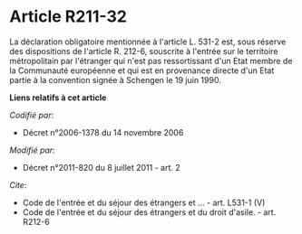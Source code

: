 # Article R211-32

La déclaration obligatoire mentionnée à l'article L. 531-2 est, sous réserve des dispositions de l'article R. 212-6,
souscrite à l'entrée sur le territoire métropolitain par l'étranger qui n'est pas ressortissant d'un Etat membre de la
Communauté européenne et qui est en provenance directe d'un Etat partie à la convention signée à Schengen le 19 juin 1990.

**Liens relatifs à cet article**

_Codifié par_:

  - Décret n°2006-1378 du 14 novembre 2006

_Modifié par_:

  - Décret n°2011-820 du 8 juillet 2011 - art. 2

_Cite_:

  - Code de l'entrée et du séjour des étrangers et ... - art. L531-1 (V)
  - Code de l'entrée et du séjour des étrangers et du droit d'asile. - art. R212-6

